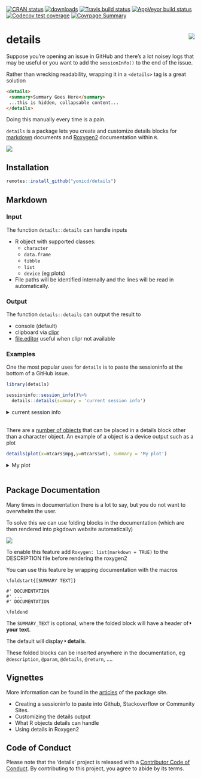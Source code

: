 
<!-- README.md is generated from README.Rmd. Please edit that file -->

<!-- badges: start -->

[![CRAN
status](https://www.r-pkg.org/badges/version/details)](https://CRAN.R-project.org/package=details)
[![downloads](http://cranlogs.r-pkg.org/badges/details)](https://CRAN.R-project.org/package=details)
[![Travis build
status](https://travis-ci.org/yonicd/details.svg?branch=master)](https://travis-ci.org/yonicd/details)
[![AppVeyor build
status](https://ci.appveyor.com/api/projects/status/github/yonicd/details?branch=master&svg=true)](https://ci.appveyor.com/project/yonicd/details)
[![Codecov test
coverage](https://codecov.io/gh/yonicd/details/branch/master/graph/badge.svg)](https://codecov.io/gh/yonicd/details?branch=master)
[![Covrpage
Summary](https://img.shields.io/badge/covrpage-Last_Build_2019_10_10-brightgreen.svg)](http://tinyurl.com/yyodcwc7)
<!-- badges: end -->

# details <img src="https://github.com/yonicd/details/raw/media/input/logo.png" align="right" />

Suppose you’re opening an issue in GitHub and there’s a lot noisey logs
that may be useful or you want to add the `sessionInfo()` to the end of
the issue.

Rather than wrecking readability, wrapping it in a `<details>` tag is a
great solution

``` md
<details>
 <summary>Summary Goes Here</summary>
 ...this is hidden, collapsable content...
</details>
```

Doing this manually every time is a pain.

`details` is a package lets you create and customize details blocks for
[markdown](#markdown) documents and [Roxygen2](#package-documentation)
documentation within `R`.

![](https://github.com/yonicd/details/raw/media/input/details.gif)

## Installation

``` r
remotes::install_github("yonicd/details")
```

## Markdown

### Input

The function `details::details` can handle inputs

  - R object with supported classes:
      - `character`
      - `data.frame`
      - `tibble`
      - `list`
      - `device` (eg plots)
  - File paths will be identified internally and the lines will be read
    in automatically.

### Output

The function `details::details` can output the result to

  - console (default)
  - clipboard via
    [clipr](https://github.com/mdlincoln/clipr)
  - [file.editor](https://stat.ethz.ch/R-manual/R-devel/library/utils/html/file.edit.html)
    useful when clipr not available

### Examples

One the most popular uses for `details` is to paste the sessioninfo at
the bottom of a GitHub issue.

``` r
library(details)

sessioninfo::session_info()%>%
  details::details(summary = 'current session info')
```

<details closed>

<summary> <span title="Click to Expand"> current session info </span>
</summary>

``` r

─ Session info ──────────────────────────────────────────────────────────
 setting  value                       
 version  R version 3.6.1 (2019-07-05)
 os       macOS Mojave 10.14.5        
 system   x86_64, darwin15.6.0        
 ui       RStudio                     
 language (EN)                        
 collate  en_US.UTF-8                 
 ctype    en_US.UTF-8                 
 tz       America/New_York            
 date     2019-10-10                  

─ Packages ──────────────────────────────────────────────────────────────
 ! package     * version    date       lib
   assertthat    0.2.1      2019-03-21 [1]
   backports     1.1.5      2019-10-02 [1]
   callr         3.3.2      2019-09-22 [1]
   cli           1.1.0      2019-03-19 [1]
   clipr         0.7.0      2019-07-23 [1]
   covr        * 3.3.0      2019-08-06 [1]
   covrpage      0.0.70     2019-07-22 [1]
   crayon        1.3.4      2017-09-16 [1]
   curl          4.2        2019-09-24 [1]
   desc          1.2.0      2019-07-25 [1]
 P details     * 0.1.1      2019-10-11 [?]
   devtools      2.1.0      2019-07-06 [1]
   digest        0.6.21     2019-09-20 [1]
   evaluate      0.14       2019-05-28 [1]
   fs            1.3.1      2019-05-06 [1]
   git2r         0.26.1     2019-06-29 [1]
   glue          1.3.1.9000 2019-09-26 [1]
   highr         0.8        2019-03-20 [1]
   htmltools     0.3.6.9004 2019-09-08 [1]
   httr          1.4.1      2019-08-05 [1]
   knitr       * 1.25       2019-09-18 [1]
   lazyeval      0.2.2      2019-03-15 [1]
   magrittr    * 1.5        2014-11-22 [1]
   memoise       1.1.0      2017-04-21 [1]
   mime          0.7        2019-06-11 [1]
   packrat       0.5.0      2018-11-14 [1]
   pkgbuild      1.0.5      2019-08-26 [1]
   pkgload       1.0.2      2018-10-29 [1]
   png           0.1-7      2013-12-03 [1]
   praise        1.0.0      2015-08-11 [1]
   prettyunits   1.0.2      2015-07-13 [1]
   processx      3.4.1      2019-07-18 [1]
   ps            1.3.0      2018-12-21 [1]
   R6            2.4.0      2019-02-14 [1]
   Rcpp          1.0.2      2019-07-25 [1]
   remotes       2.1.0      2019-06-24 [1]
   rex           1.1.2      2017-10-19 [1]
   rlang         0.4.0      2019-06-25 [1]
   rmarkdown     1.14       2019-07-12 [1]
   rprojroot     1.3-2      2018-01-03 [1]
   rstudioapi    0.10       2019-03-19 [1]
   sessioninfo   1.1.1      2018-11-05 [1]
   stringi       1.4.3      2019-03-12 [1]
   stringr       1.4.0      2019-02-10 [1]
   testthat    * 2.2.1      2019-07-25 [1]
   usethis       1.5.1.9000 2019-09-01 [1]
   whisker       0.4        2019-08-28 [1]
   withr         2.1.2      2018-03-15 [1]
   xfun          0.10       2019-10-01 [1]
   xml2          1.2.2      2019-08-09 [1]
   yaml          2.2.0      2018-07-25 [1]
 source                            
 CRAN (R 3.6.0)                    
 CRAN (R 3.6.0)                    
 CRAN (R 3.6.0)                    
 CRAN (R 3.6.0)                    
 CRAN (R 3.6.0)                    
 CRAN (R 3.6.0)                    
 local                             
 CRAN (R 3.6.0)                    
 CRAN (R 3.6.0)                    
 Github (r-lib/desc@c860e7b)       
 local                             
 CRAN (R 3.6.0)                    
 CRAN (R 3.6.0)                    
 CRAN (R 3.6.0)                    
 CRAN (R 3.6.0)                    
 CRAN (R 3.6.0)                    
 Github (tidyverse/glue@71eeddf)   
 CRAN (R 3.6.0)                    
 Github (rstudio/htmltools@840d786)
 CRAN (R 3.6.0)                    
 CRAN (R 3.6.0)                    
 CRAN (R 3.6.0)                    
 CRAN (R 3.6.0)                    
 CRAN (R 3.6.0)                    
 CRAN (R 3.6.0)                    
 CRAN (R 3.6.0)                    
 CRAN (R 3.6.0)                    
 CRAN (R 3.6.0)                    
 CRAN (R 3.6.0)                    
 CRAN (R 3.6.0)                    
 CRAN (R 3.6.0)                    
 CRAN (R 3.6.0)                    
 CRAN (R 3.6.0)                    
 CRAN (R 3.6.0)                    
 CRAN (R 3.6.0)                    
 CRAN (R 3.6.0)                    
 CRAN (R 3.6.0)                    
 CRAN (R 3.6.0)                    
 CRAN (R 3.6.0)                    
 CRAN (R 3.6.0)                    
 CRAN (R 3.6.0)                    
 CRAN (R 3.6.0)                    
 CRAN (R 3.6.0)                    
 CRAN (R 3.6.0)                    
 CRAN (R 3.6.0)                    
 Github (r-lib/usethis@4377307)    
 CRAN (R 3.6.1)                    
 CRAN (R 3.6.0)                    
 CRAN (R 3.6.0)                    
 CRAN (R 3.6.0)                    
 CRAN (R 3.6.0)                    

[1] /Library/Frameworks/R.framework/Versions/3.6/Resources/library

 P ── Loaded and on-disk path mismatch.
```

</details>

<br>

There are a [number of
objects](https://yonicd.github.io/details/articles/objects.html) that
can be placed in a details block other than a character object. An
example of a object is a device output such as a plot

``` r
details(plot(x=mtcars$mpg,y=mtcars$wt), summary = 'My plot')
```

<details closed>

<summary> <span title="Click to Expand"> My plot </span> </summary>

![](https://i.imgur.com/kLVkhJ4.png)

</details>

<br>

## Package Documentation

Many times in documentation there is a lot to say, but you do not want
to overwhelm the user.

To solve this we can use folding blocks in the documentation (which are
then rendered into pkgdown website automatically)

![](https://github.com/yonicd/details/raw/media/input/folding.gif)

To enable this feature add `Roxygen: list(markdown = TRUE)` to the
DESCRIPTION file before rendering the roxygen2

You can use this feature by wrapping documentation with the macros

    \foldstart{[SUMMARY TEXT]}
    
    #' DOCUMENTATION
    #' ...
    #' DOCUMENTATION
    
    \foldend

The `SUMMARY_TEXT` is optional, where the folded block will have a
header of
<svg style="height:0.8em;top:.04em;position:relative;" viewBox="0 0 192 512"><path d="M0 384.662V127.338c0-17.818 21.543-26.741 34.142-14.142l128.662 128.662c7.81 7.81 7.81 20.474 0 28.284L34.142 398.804C21.543 411.404 0 402.48 0 384.662z"/></svg>
**your text**.

The default will display
<svg style="height:0.8em;top:.04em;position:relative;" viewBox="0 0 192 512"><path d="M0 384.662V127.338c0-17.818 21.543-26.741 34.142-14.142l128.662 128.662c7.81 7.81 7.81 20.474 0 28.284L34.142 398.804C21.543 411.404 0 402.48 0 384.662z"/></svg>
**details**.

These folded blocks can be inserted anywhere in the documentation, eg
`@description`, `@param`, `@details`, `@return`, ….

## Vignettes

More information can be found in the
[articles](https://yonicd.github.io/details/) of the package site.

  - Creating a sessioninfo to paste into Github, Stackoverflow or
    Community Sites.
  - Customizing the details output
  - What R objects details can handle
  - Using details in Roxygen2

## Code of Conduct

Please note that the ‘details’ project is released with a [Contributor
Code of
Conduct](https://github.com/yonicd/details/blob/master/CODE_OF_CONDUCT.md).
By contributing to this project, you agree to abide by its terms.
